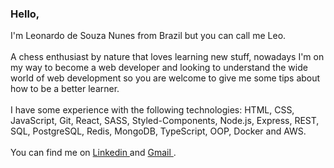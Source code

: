 <h3>Hello,</h3>

<p>
I'm Leonardo de Souza Nunes from Brazil but you can call me Leo.
<br/>  
<br/>  
A chess enthusiast by nature that loves learning new stuff, nowadays I'm on my way to become a web developer and looking to understand the wide world of web development so you are welcome to give me some tips about how to be a better learner.
<br/>
<br/>
I have some experience with the following technologies: HTML, CSS, JavaScript, Git, React, SASS, Styled-Components, Node.js, Express, REST, SQL, PostgreSQL, Redis, MongoDB, TypeScript, OOP, Docker and AWS.
<br/>
<br/>
You can find me on

   <a href="https://www.linkedin.com/in/leonardodesnunes" target="_blank">
         Linkedin
   </a>
  and
  <a href="contato.leonunez@gmail.com" target="blank_">
         Gmail
   </a>
 .
</p>
